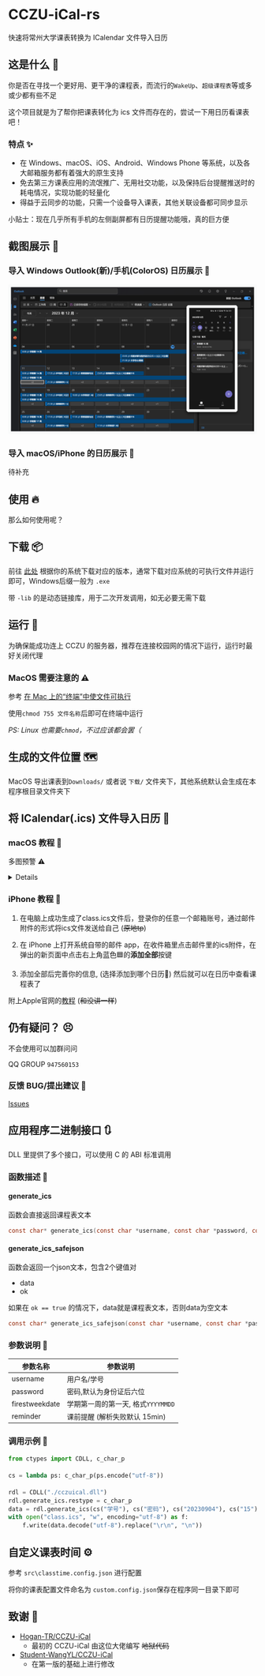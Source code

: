 # CCZU-iCal-rs

快速将常州大学课表转换为 ICalendar 文件导入日历

## 这是什么 🤔

你是否在寻找一个更好用、更干净的课程表，而流行的`WakeUp`、`超级课程表`等或多或少都有些不足

这个项目就是为了帮你把课表转化为 ics 文件而存在的，尝试一下用日历看课表吧！

### 特点 ✨

- 在 Windows、macOS、iOS、Android、Windows Phone 等系统，以及各大邮箱服务都有着强大的原生支持
- 免去第三方课表应用的流氓推广、无用社交功能，以及保持后台提醒推送时的耗电情况，实现功能的轻量化
- 得益于云同步的功能，只需一个设备导入课表，其他关联设备都可同步显示

小贴士：现在几乎所有手机的左侧副屏都有日历提醒功能哦，真的巨方便

## 截图展示 🥰

### 导入 Windows Outlook(新)/手机(ColorOS) 日历展示 📅

![截图](docs/screenshot.png)

### 导入 macOS/iPhone 的日历展示 📅

待补充

## 使用 🔥

那么如何使用呢？

## 下载 📦

前往 [此处](https://github.com/CCZU-OSSA/CCZU-iCal-rs/releases/latest) 根据你的系统下载对应的版本，通常下载对应系统的可执行文件并运行即可，Windows后缀一般为 `.exe`

带 `-lib` 的是动态链接库，用于二次开发调用，如无必要无需下载

## 运行 🚀

为确保能成功连上 CCZU 的服务器，推荐在连接校园网的情况下运行，运行时最好关闭代理

### MacOS 需要注意的 ⚠️

参考 [在 Mac 上的“终端”中使文件可执行](https://support.apple.com/zh-cn/guide/terminal/apdd100908f-06b3-4e63-8a87-32e71241bab4/mac)

使用`chmod 755 文件名称`后即可在终端中运行

_PS: Linux 也需要`chmod`，不过应该都会罢（_

## 生成的文件位置 🗺️

MacOS 导出课表到`Downloads/` 或者说 `下载/` 文件夹下，其他系统默认会生成在本程序根目录文件夹下

## 将 ICalendar(.ics) 文件导入日历 📄

### macOS 教程 🍎

多图预警 ⚠️

<details>

打开日历 app，右键侧边栏新建日历，取一个你喜欢的名字(新建日历便于日后批量管理)

![你喜欢的名字](docs/你喜欢的名字.png)

点开刚刚生成的 class.ics 文件，导入就完成啦

![导入](docs/导入.png)

</details>


### iPhone 教程 🍎

1. 在电脑上成功生成了class.ics文件后，登录你的任意一个邮箱账号，通过邮件附件的形式将ics文件发送给自己 (~~原地tp~~)

2. 在 iPhone 上打开系统自带的邮件 app，在收件箱里点击邮件里的ics附件，在弹出的新页面中点击右上角蓝色🟦的**添加全部**按键

3. 添加全部后完善你的信息, (选择添加到哪个日历📅) 然后就可以在日历中查看课程表了

附上Apple官网的[教程](https://support.apple.com/zh-cn/guide/iphone/ipha0d932e96/ios) (~~和没讲一样~~) 

## 仍有疑问？ 😣

不会使用可以加群问问

QQ GROUP `947560153`

### 反馈 BUG/提出建议 🐛

[Issues](https://github.com/CCZU-OSSA/CCZU-iCal-rs/issues)

## 应用程序二进制接口 🔃

DLL 里提供了多个接口，可以使用 C 的 ABI 标准调用

### 函数描述 💬


#### generate_ics

函数会直接返回课程表文本

```C
const char* generate_ics(const char *username, const char *password, const char *firestweekdate, const char *reminder);
```

#### generate_ics_safejson

函数会返回一个json文本，包含2个键值对

 - data
 - ok

如果在 `ok == true` 的情况下，data就是课程表文本，否则data为空文本

```C
const char* generate_ics_safejson(const char *username, const char *password, const char *firestweekdate, const char *reminder);
```

### 参数说明 📄

| 参数名称       | 参数说明                                   |
| -------------- | ----------------------------------------- |
| username       | 用户名/学号                                |
| password       | 密码,默认为身份证后六位                     |
| firestweekdate | 学期第一周的第一天, 格式`YYYYMMDD`          |
| reminder       | 课前提醒 (解析失败默认 15min)               |

### 调用示例 📄

```python
from ctypes import CDLL, c_char_p

cs = lambda ps: c_char_p(ps.encode("utf-8"))

rdl = CDLL("./cczuical.dll")
rdl.generate_ics.restype = c_char_p
data = rdl.generate_ics(cs("学号"), cs("密码"), cs("20230904"), cs("15"))
with open("class.ics", "w", encoding="utf-8") as f:
    f.write(data.decode("utf-8").replace("\r\n", "\n"))
```

## 自定义课表时间 ⚙️

参考 `src\classtime.config.json` 进行配置

将你的课表配置文件命名为 `custom.config.json`保存在程序同一目录下即可

## 致谢 🎉

- [Hogan-TR/CCZU-iCal](https://github.com/Hogan-TR/CCZU-iCal)
  - 最初的 CCZU-iCal 由这位大佬编写 ~~地狱代码~~
- [Student-WangYL/CCZU-iCal](https://github.com/Student-WangYL/CCZU-iCal)
  - 在第一版的基础上进行修改
